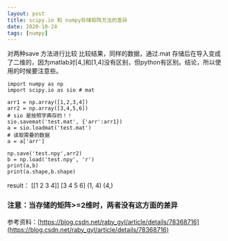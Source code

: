 ```yaml
---
layout: post
title: scipy.io 和 numpy存储矩阵方法的差异
date: 2020-10-24
tags: [numpy]
---
```





 对两种save 方法进行比较
比较结果，同样的数据，通过.mat 存储后在导入变成了二维的，因为matlab对[4,]和[1,4]没有区别，但python有区别。结论，所以使用的时候要注意些。
```
import numpy as np
import scipy.io as sio # mat

arr1 = np.array([1,2,3,4])
arr2 = np.array([3,4,5,6])
# sio 是按照字典存的！！
sio.savemat('test.mat', {'arr':arr1})
a = sio.loadmat('test.mat')
# 读取需要的数据
a = a['arr']

np.save('test.npy',arr2)
b = np.load('test.npy', 'r')
print(a,b)
print(a.shape,b.shape)
```
result：
[[1 2 3 4]] [3 4 5 6]
(1, 4) (4,)

### 注意：当存储的矩阵>=2维时，两者没有这方面的差异
参考资料：[https://blog.csdn.net/raby_gyl/article/details/78368716](https://blog.csdn.net/raby_gyl/article/details/78368716)
